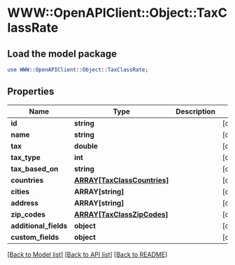 # WWW::OpenAPIClient::Object::TaxClassRate

## Load the model package
```perl
use WWW::OpenAPIClient::Object::TaxClassRate;
```

## Properties
Name | Type | Description | Notes
------------ | ------------- | ------------- | -------------
**id** | **string** |  | [optional] 
**name** | **string** |  | [optional] 
**tax** | **double** |  | [optional] 
**tax_type** | **int** |  | [optional] 
**tax_based_on** | **string** |  | [optional] 
**countries** | [**ARRAY[TaxClassCountries]**](TaxClassCountries.md) |  | [optional] 
**cities** | **ARRAY[string]** |  | [optional] 
**address** | **ARRAY[string]** |  | [optional] 
**zip_codes** | [**ARRAY[TaxClassZipCodes]**](TaxClassZipCodes.md) |  | [optional] 
**additional_fields** | **object** |  | [optional] 
**custom_fields** | **object** |  | [optional] 

[[Back to Model list]](../README.md#documentation-for-models) [[Back to API list]](../README.md#documentation-for-api-endpoints) [[Back to README]](../README.md)


